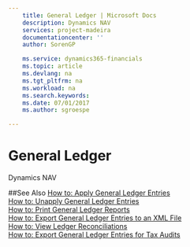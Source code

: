 ```yaml
---
    title: General Ledger | Microsoft Docs
    description: Dynamics NAV
    services: project-madeira
    documentationcenter: ''
    author: SorenGP

    ms.service: dynamics365-financials
    ms.topic: article
    ms.devlang: na
    ms.tgt_pltfrm: na
    ms.workload: na
    ms.search.keywords:
    ms.date: 07/01/2017
    ms.author: sgroespe

---
```

# General Ledger
Dynamics NAV

##See Also
[How to: Apply General Ledger Entries](how-to-apply-general-ledger-entries.md)  
[How to: Unapply General Ledger Entries](how-to-unapply-general-ledger-entries.md)  
[How to: Print General Ledger Reports](how-to-print-general-ledger-reports.md)  
[How to: Export General Ledger Entries to an XML File](how-to-export-general-ledger-entries-to-an-xml-file.md)  
[How to: View Ledger Reconciliations](how-to-view-ledger-reconciliations.md)  
[How to: Export General Ledger Entries for Tax Audits](how-to-export-general-ledger-entries-for-tax-audits.md)  
